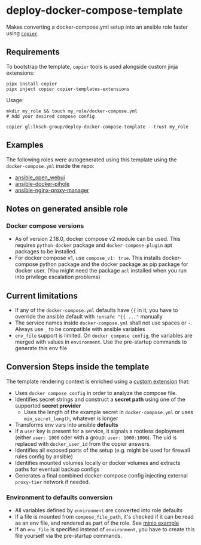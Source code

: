 # deploy-docker-compose-template

Makes converting a docker-compose.yml setup into an ansible role faster using [`copier`](https://copier.readthedocs.io/en/stable/).

## Requirements

To bootstrap the template, `copier` tools is used alongside custom jinja extensions:

    pipx install copier
    pipx inject copier copier-templates-extensions

Usage:

    mkdir my_role && touch my_role/docker-compose.yml
    # Add your desired compose config

    copier gl:lksch-group/deploy-docker-compose-template --trust my_role

## Examples

The following roles were autogenerated using this template using the `docker-compose.yml` inside the repo:

- [ansible_open_webui](https://github.com/gh-PonyM/ansible_open_webui)
- [ansible-docker-pihole](https://github.com/gh-PonyM/ansible-docker-pihole)
- [ansible-nginx-proxy-manager](https://github.com/gh-PonyM/ansible-nginx-proxy-manager)

## Notes on generated ansible role

### Docker compose versions

- As of version 2.18.0, docker compose v2 module can be used. This requires `python-docker` package and `docker-compose-plugin` apt packages to be installed.
- For docker compose v1, use `compose_v1: true`. This installs docker-compose python package and the docker package as pip package for docker user. (You might need the package `acl` installed when you run into privilege escalation problems)

## Current limitations

- If any of the `docker-compose.yml` defaults have  `{{` in it, you have to override the ansible default with `!unsafe "{{ ..."` manually
- The service names inside `docker-compose.yml` shall not use spaces or `-`. Always use `_` to be compatible with ansible variables
- `env_file` support is limited. On `docker compose config`, the variables are merged with values in `environment`. Use the pre-startup commands to generate this env file

## Conversion Steps inside the template

The template rendering context is enriched using a [custom extension](extensions/dc_to_ansible.py) that:

- Uses `docker compose config` in order to analyze the compose file.
- Identifies secret strings and construct a **secret path** using one of the supported **secret provider**
  - Uses the length of the example secret in `docker-compose.yml` or uses `min_secret_length`, whatever is longer
- Transforms env vars into ansible **defaults**
- If a `user` key is present for a service, it signals a rootless deployment (either `user: 1000` oder with a group: `user: 1000:1000`). The uid is replaced with `docker_user_id` from the copier answers.
- Identifies all exposed ports of the setup (e.g. might be used for firewall rules config by ansible)
- Identifies mounted volumes locally or docker volumes and extracts paths for eventual backup configs
- Generates a final combined docker-compose config injecting external `proxy-tier` network if needed.

### Environment to defaults conversion

- All variables defined by `environment` are converted into role defaults
- If a file is mounted from `compose_file_path`, it's checked if it can be read as an env file, and rendered as part of the role. See [minio example](tests/fixtures/minio.yml)
- If an `env_file` is specified instead of `environment`, you have to create this file yourself via the pre-startup commands.
